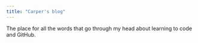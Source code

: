```yaml
---
title: "Carper's blog"
---
```


The place for all the words that go through my head about learning to code and GitHub.
